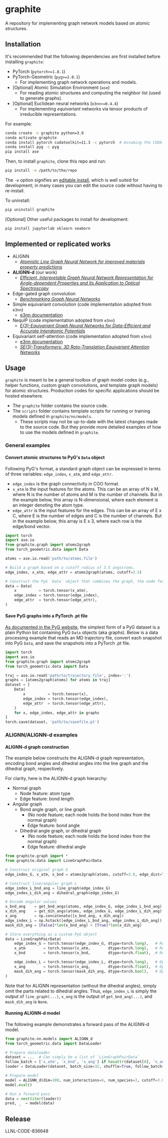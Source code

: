 # graphite

A repository for implementing graph network models based on atomic structures.


## Installation

It's recommended that the following dependencies are first installed before installing `graphite`:
- PyTorch (`pytorch>=1.8.1`)
- PyTorch-Geometric (`pyg>=2.0.1`)
    - For implementing graph network operations and models.
- [Optional] Atomic Simulation Environment (`ase`)
    - For reading atomic structures and computing the neighbor list (used to generate graphs).
- [Optional] Euclidean neural networks (`e3nn>=0.4.4`)
    - For implementing *equivariant* networks via tensor products of irreducible representations.

For example:
```bash
conda create -n graphite python=3.9
conda activate graphite
conda install pytorch cudatoolkit=11.3 -c pytorch  # Assuming the CUDA version is 11.3
conda install pyg -c pyg
pip install ase
```

Then, to install `graphite`, clone this repo and run:
```bash
pip install -e /path/to/the/repo
```

The `-e` option signifies an [editable install](https://pip.pypa.io/en/stable/topics/local-project-installs/), which is well suited for development; in many cases you can edit the source code without having to re-install.

To uninstall:
```bash
pip uninstall graphite
```

[Optional] Other useful packages to install for development:
```bash
pip install jupyterlab sklearn seaborn
```


## Implemented or replicated works

- ALIGNN
    - [*Atomistic Line Graph Neural Network for improved materials property predictions*][ALIGNN paper]
- **ALIGNN-d** (our work)
    - [*Efficient, Interpretable Graph Neural Network Representation for Angle-dependent Properties and its Application to Optical Spectroscopy*][ALIGNN-d paper]
- Edge-gated graph convolution
    - [*Benchmarking Graph Neural Networks*][Edge-gated conv paper]
- Simple equivariant convolution (code implementation adopted from `e3nn`)
    - [e3nn documentation][e3nn basic conv doc]
- NequIP (code implementation adopted from `e3nn`)
    - [*E(3)-Equivariant Graph Neural Networks for Data-Efficient and Accurate Interatomic Potentials*][NequIP paper]
- Equivariant self-attention (code implementation adopted from `e3nn`)
    - [e3nn documentation][e3nn transformer doc]
    - [*SE(3)-Transformers: 3D Roto-Translation Equivariant Attention Networks*][SE(3)-transformer paper]


## Usage

`graphite` is meant to be a general toolbox of graph model codes (e.g., helper functions, custom graph convolutions, and template graph models) for atomic structures. Production codes for specific applications should be hosted elsewhere.

- The `graphite` folder contains the source code.
- The `scripts` folder contains template scripts for running or training models defined in `graphite/nn/models`.
    - These scripts may not be up-to-date with the latest changes made to the source code. But they provide more detailed examples of how to use the models defined in `graphite`.


### General examples

#### Convert atomic structures to PyG's `Data` object

Following PyG's format, a standard graph object can be expressed in terms of three variables: `edge_index`, `x_atm`, and `edge_attr`.

- `edge_index` is the graph connectivity in COO format.
- `x_atm` is the input features for the atoms. This can be an array of N x M, where N is the number of atoms and M is the number of channels. But in the example below, this array is N-dimensional, where each element is an integer denoting the atom type.
- `edge_attr` is the input features for the edges. This can be an array of E x C, where E is the number of edges and C is the number of channels. But in the example below, this array is E x 3, where each row is the edge/bond vector.

```python
import torch
import ase.io
from graphite.graph import atoms2graph
from torch_geometric.data import Data

atoms = ase.io.read('path/to/atoms.file')

# Build a graph based on a cutoff radius of 3.5 angstroms.
edge_index, x_atm, edge_attr = atoms2graph(atoms, cutoff=3.5)

# Construct the PyG `Data` object that combines the graph, the node features, and the edge features.
data = Data(
    x          = torch.tensor(x_atm),
    edge_index = torch.tensor(edge_index),
    edge_attr  = torch.tensor(edge_attr),
)
```


#### Save PyG graphs into a PyTorch .pt file

[As documented in the PyG website][PyG dataset doc], the simplest form of a PyG dataset is a plain Python list containing PyG `Data` objects (aka graphs). Below is a data processing example that reads an MD trajectory file, convert each snapshot into PyG `Data`, and save the snapshots into a PyTorch .pt file.

```python
import torch
import ase.io
from graphite.graph import atoms2graph
from torch_geometric.data import Data

traj = ase.io.read('path/to/trajectory.file', index=':')
graphs = [atoms2graph(atoms) for atoms in traj]
dataset = [
    Data(
        x          = torch.tensor(x),
        edge_index = torch.tensor(edge_index),
        edge_attr  = torch.tensor(edge_attr),
    )
    for x, edge_index, edge_attr in graphs
]
torch.save(dataset, 'path/to/savefile.pt')
```


### ALIGNN/ALIGNN-d examples

#### ALIGNN-d graph construction

The example below constructs the ALIGNN-d graph representation, encoding bond angles and dihedral angles into the line graph and the dihedral graph, respectively.

For clarity, here is the ALIGNN-d graph hierarchy:
- Normal graph
    - Node feature: atom type
    - Edge feature: bond length
- Angular graph
    - Bond angle graph, or line graph
        - (No node feature; each node holds the bond index from the normal graph)
        - Edge feature: bond angle
    - Dihedral angle graph, or dihedral graph
        - (No node feature; each node holds the bond index from the normal graph)
        - Edge feature: dihedral angle

```python
from graphite.graph import *
from graphite.data import LineGraphPairData

# Construct original graph G
edge_index_G, x_atm, x_bnd = atoms2graph(atoms, cutoff=3.0, edge_dist=True)

# Construct line/angular graph L
edge_index_L_bnd_ang = line_graph(edge_index_G)
edge_index_L_dih_ang = dihedral_graph(edge_index_G)

# Encode angular values
x_bnd_ang    = get_bnd_angs(atoms, edge_index_G, edge_index_L_bnd_ang)
x_dih_ang    = get_dih_angs(atoms, edge_index_G, edge_index_L_dih_ang)
x_ang        = np.concatenate([x_bnd_ang, x_dih_ang])
edge_index_L = np.hstack([edge_index_L_bnd_ang, edge_index_L_dih_ang])
mask_dih_ang = [False]*len(x_bnd_ang) + [True]*len(x_dih_ang)

# Store everything as a custom PyG object
data = LineGraphPairData(
    edge_index_G = torch.tensor(edge_index_G, dtype=torch.long),   # Required
    x_atm        = torch.tensor(x_atm,        dtype=torch.long),   # Required
    x_bnd        = torch.tensor(x_bnd,        dtype=torch.float),  # Required

    edge_index_L = torch.tensor(edge_index_L, dtype=torch.long),   # Optional angular information
    x_ang        = torch.tensor(x_ang,        dtype=torch.float),  # Optional angular information
    mask_dih_ang = torch.tensor(mask_dih_ang, dtype=torch.bool),   # Optional angular information
)
```

Note that for ALIGNN representation (without the dihedral angles), simply omit the parts related to dihedral angles. Thus, `edge_index_L` is simply the output of `line_graph(...)`, `x_ang` is the output of `get_bnd_ang(...)`, and `mask_dih_ang` is `None`.


#### Running ALIGNN-d model

The following example demonstrates a forward pass of the ALIGNN-d model.

```python
from graphite.nn.models import ALIGNN_d
from torch_geometric.data import DataLoader

# Prepare dataloader
dataset = ...  # Can simply be a list of `LineGraphPairData`
follow_batch = ['x_atm', 'x_bnd', 'x_ang'] if hasattr(dataset[0], 'x_ang') else ['x_atm']
loader = DataLoader(dataset, batch_size=32, shuffle=True, follow_batch=follow_batch)

# Prepare model
model = ALIGNN_d(dim=100, num_interactions=6, num_species=3, cutoff=3.0)
model.eval()

# Run a forward pass
data = next(iter(loader))
pred, _  = model(data)
```


[ALIGNN paper]: https://www.nature.com/articles/s41524-021-00650-1
[ALIGNN-d paper]: https://arxiv.org/abs/2109.11576
[Edge-gated conv paper]: https://arxiv.org/abs/2003.00982
[e3nn basic conv doc]: https://docs.e3nn.org/en/stable/guide/convolution.html
[NequIP paper]: https://arxiv.org/abs/2101.03164
[SE(3)-transformer paper]: https://proceedings.neurips.cc/paper/2020/hash/15231a7ce4ba789d13b722cc5c955834-Abstract.html
[e3nn transformer doc]: https://docs.e3nn.org/en/stable/guide/transformer.html
[PyG dataset doc]: https://pytorch-geometric.readthedocs.io/en/latest/notes/create_dataset.html


## Release

LLNL-CODE-836648